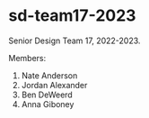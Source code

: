 # sd-team17-2023
Senior Design Team 17, 2022-2023.

Members: 
1. Nate Anderson
2. Jordan Alexander
3. Ben DeWeerd
4. Anna Giboney